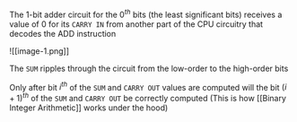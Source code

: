  The 1-bit adder circuit for the $0^{th}$ bits (the least significant bits) receives a value of 0 for its `CARRY IN` from another part of the CPU circuitry that decodes the ADD instruction

![[image-1.png]]

The `SUM` ripples through the circuit from the low-order to the high-order bits

Only after bit $i^{th}$ of the `SUM` and `CARRY OUT` values are computed will the bit $(i+1)^{th}$ of the `SUM` and `CARRY OUT` be correctly computed (This is how [[Binary Integer Arithmetic]] works under the hood)